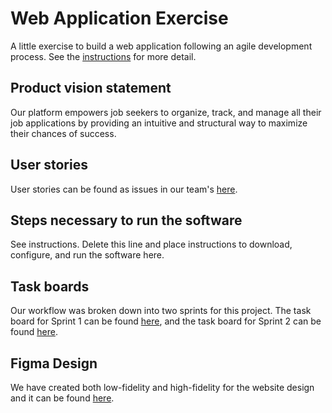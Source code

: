 # Web Application Exercise

A little exercise to build a web application following an agile development process. See the [instructions](instructions.md) for more detail.

## Product vision statement

Our platform empowers job seekers to organize, track, and manage all their job applications by providing an intuitive and structural way to maximize their chances of success.  

## User stories

User stories can be found as issues in our team's [here](./user-stories.md). 

## Steps necessary to run the software

See instructions. Delete this line and place instructions to download, configure, and run the software here.

## Task boards

Our workflow was broken down into two sprints for this project. The task board for Sprint 1 can be found [here](https://github.com/orgs/software-students-spring2025/projects/40), and the task board for Sprint 2 can be found [here](https://github.com/orgs/software-students-spring2025/projects/44).

## Figma Design

We have created both low-fidelity and high-fidelity for the website design and it can be found [here](https://www.figma.com/design/E8Zts9lPw8aI4A8I0yFpZB/Proj2?node-id=0-1&t=FvQsGjv0FRIx74oT-1).